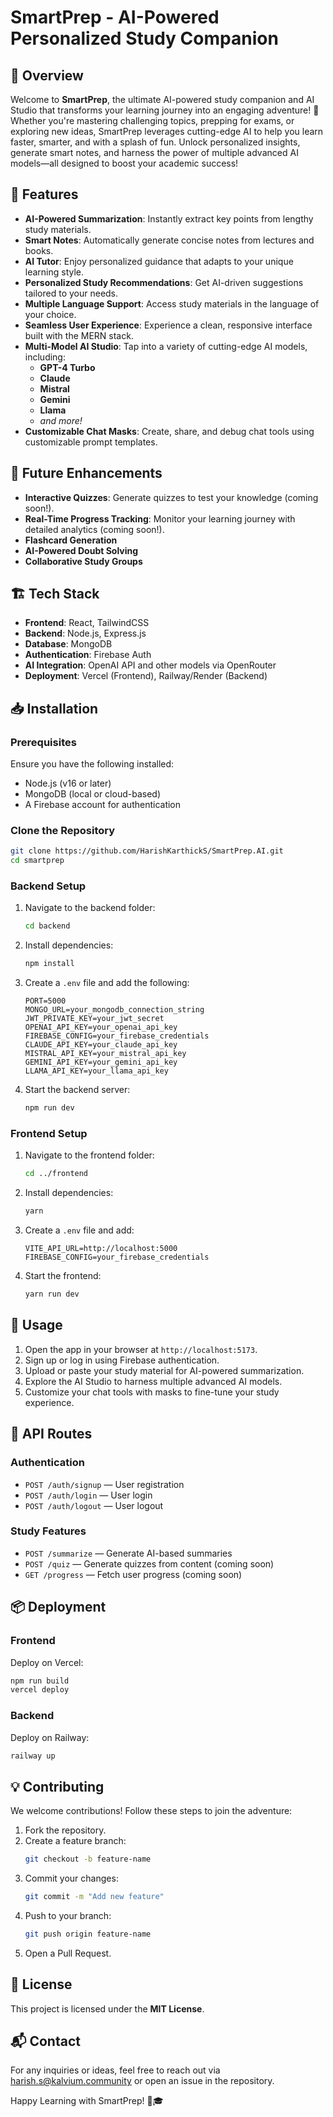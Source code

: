 # SmartPrep - AI-Powered Personalized Study Companion

## 📌 Overview
Welcome to **SmartPrep**, the ultimate AI-powered study companion and AI Studio that transforms your learning journey into an engaging adventure! 🚀 Whether you're mastering challenging topics, prepping for exams, or exploring new ideas, SmartPrep leverages cutting-edge AI to help you learn faster, smarter, and with a splash of fun. Unlock personalized insights, generate smart notes, and harness the power of multiple advanced AI models—all designed to boost your academic success!

## 🚀 Features
- **AI-Powered Summarization**: Instantly extract key points from lengthy study materials.
- **Smart Notes**: Automatically generate concise notes from lectures and books.
- **AI Tutor**: Enjoy personalized guidance that adapts to your unique learning style.
- **Personalized Study Recommendations**: Get AI-driven suggestions tailored to your needs.
- **Multiple Language Support**: Access study materials in the language of your choice.
- **Seamless User Experience**: Experience a clean, responsive interface built with the MERN stack.
- **Multi-Model AI Studio**: Tap into a variety of cutting-edge AI models, including:
  - **GPT-4 Turbo**
  - **Claude**
  - **Mistral**
  - **Gemini**
  - **Llama**
  - *and more!*
- **Customizable Chat Masks**: Create, share, and debug chat tools using customizable prompt templates.

## 🔮 Future Enhancements
- **Interactive Quizzes**: Generate quizzes to test your knowledge (coming soon!).
- **Real-Time Progress Tracking**: Monitor your learning journey with detailed analytics (coming soon!).
- **Flashcard Generation**
- **AI-Powered Doubt Solving**
- **Collaborative Study Groups**

## 🏗️ Tech Stack
- **Frontend**: React, TailwindCSS
- **Backend**: Node.js, Express.js
- **Database**: MongoDB
- **Authentication**: Firebase Auth
- **AI Integration**: OpenAI API and other models via OpenRouter
- **Deployment**: Vercel (Frontend), Railway/Render (Backend)

## 📥 Installation

### Prerequisites
Ensure you have the following installed:
- Node.js (v16 or later)
- MongoDB (local or cloud-based)
- A Firebase account for authentication

### Clone the Repository
```sh
git clone https://github.com/HarishKarthickS/SmartPrep.AI.git
cd smartprep
```

### Backend Setup
1. Navigate to the backend folder:
    ```sh
    cd backend
    ```
2. Install dependencies:
    ```sh
    npm install
    ```
3. Create a `.env` file and add the following:
    ```
    PORT=5000
    MONGO_URL=your_mongodb_connection_string
    JWT_PRIVATE_KEY=your_jwt_secret
    OPENAI_API_KEY=your_openai_api_key
    FIREBASE_CONFIG=your_firebase_credentials
    CLAUDE_API_KEY=your_claude_api_key
    MISTRAL_API_KEY=your_mistral_api_key
    GEMINI_API_KEY=your_gemini_api_key
    LLAMA_API_KEY=your_llama_api_key

    ```
4. Start the backend server:
    ```sh
    npm run dev
    ```

### Frontend Setup
1. Navigate to the frontend folder:
    ```sh
    cd ../frontend
    ```
2. Install dependencies:
    ```sh
    yarn
    ```
3. Create a `.env` file and add:
    ```
    VITE_API_URL=http://localhost:5000
    FIREBASE_CONFIG=your_firebase_credentials
    ```
4. Start the frontend:
    ```sh
    yarn run dev
    ```

## 🚀 Usage
1. Open the app in your browser at `http://localhost:5173`.
2. Sign up or log in using Firebase authentication.
3. Upload or paste your study material for AI-powered summarization.
4. Explore the AI Studio to harness multiple advanced AI models.
5. Customize your chat tools with masks to fine-tune your study experience.

## 📌 API Routes

### Authentication
- `POST /auth/signup` — User registration
- `POST /auth/login` — User login
- `POST /auth/logout` — User logout

### Study Features
- `POST /summarize` — Generate AI-based summaries
- `POST /quiz` — Generate quizzes from content (coming soon)
- `GET /progress` — Fetch user progress (coming soon)

## 📦 Deployment

### Frontend
Deploy on Vercel:
```sh
npm run build
vercel deploy
```

### Backend
Deploy on Railway:
```sh
railway up
```

## 💡 Contributing
We welcome contributions! Follow these steps to join the adventure:
1. Fork the repository.
2. Create a feature branch:
    ```sh
    git checkout -b feature-name
    ```
3. Commit your changes:
    ```sh
    git commit -m "Add new feature"
    ```
4. Push to your branch:
    ```sh
    git push origin feature-name
    ```
5. Open a Pull Request.

## 📄 License
This project is licensed under the **MIT License**.

## 📬 Contact
For any inquiries or ideas, feel free to reach out via harish.s@kalvium.community or open an issue in the repository.

Happy Learning with SmartPrep! 🚀🎓


